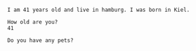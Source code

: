 ```<b>Lasse Lüders<b>

I am 41 years old and live in hamburg. I was born in Kiel.

How old are you?
41

Do you have any pets?
